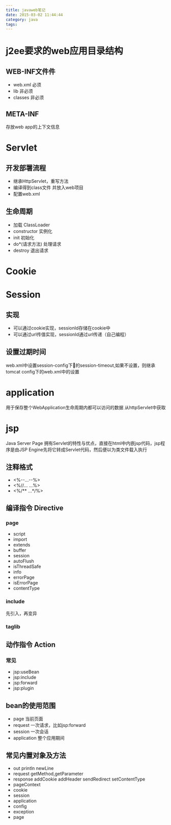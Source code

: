 ```yaml
---
title: javaweb笔记
date: 2015-03-02 11:44:44
category: java
tags:
---
```

# j2ee要求的web应用目录结构
## WEB-INF文件件

- web.xml 必须
- lib 非必须
- classes 非必须
## META-INF
存放web app的上下文信息
<!-- more -->

# Servlet
## 开发部署流程
- 继承HttpServlet，重写方法
- 编译得到class文件 并放入web项目
- 配置web.xml

## 生命周期
- 加载 ClassLoader
- constructor 实例化
- init 初始化
- do*(请求方法) 处理请求
- destroy 退出请求

# Cookie



# Session
## 实现
- 可以通过cookie实现，sessionId存储在cookie中
- 可以通过url传值实现，sessionId通过url传递（自己编程）

## 设置过期时间
web.xml中设置session-config下的session-timeout,如果不设置，则继承tomcat config下的web.xml中的设置

# application
用于保存整个WebApplication生命周期内都可以访问的数据
从httpServlet中获取

# jsp
Java Server Page 拥有Servlet的特性与优点，直接在html中内嵌jsp代码，jsp程序是由JSP Engine先将它转成Servlet代码，然后便以为类文件载入执行  

## 注释格式
- <%--...--%>
- <%//... ...%>
- <%/** ...*/%>

## 编译指令 Directive
### page
- script
- import
- extends
- buffer
- session
- autoFlush
- isThreadSafe
- info
- errorPage
- isErrorPage
- contentType
### include
先引入，再变异
### taglib

## 动作指令 Action
### 常见
- jsp:useBean
- jsp:include
- jsp:forward
- jsp:plugin

## bean的使用范围
- page 当前页面
- request 一次请求，比如jsp:forward
- session 一次会话
- application 整个应用期间

## 常见内置对象及方法
- out println newLine
- request getMethod,getParameter
- response addCookie addHeader sendRedirect setContentType
- pageContext
- cookie
- session
- application
- config
- exception
- page


